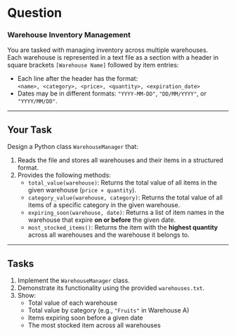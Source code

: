 # Question

### Warehouse Inventory Management

You are tasked with managing inventory across multiple warehouses.  
Each warehouse is represented in a text file as a section with a header in square brackets `[Warehouse Name]` followed by item entries:


- Each line after the header has the format:  
  `<name>, <category>, <price>, <quantity>, <expiration_date>`  
- Dates may be in different formats: `"YYYY-MM-DD"`, `"DD/MM/YYYY"`, or `"YYYY/MM/DD"`.

---

## Your Task

Design a Python class `WarehouseManager` that:

1. Reads the file and stores all warehouses and their items in a structured format.  
2. Provides the following methods:
   - `total_value(warehouse)`: Returns the total value of all items in the given warehouse (`price × quantity`).  
   - `category_value(warehouse, category)`: Returns the total value of all items of a specific category in the given warehouse.  
   - `expiring_soon(warehouse, date)`: Returns a list of item names in the warehouse that expire **on or before** the given date.  
   - `most_stocked_items()`: Returns the item with the **highest quantity** across all warehouses and the warehouse it belongs to.  

---

## Tasks

1. Implement the `WarehouseManager` class.  
2. Demonstrate its functionality using the provided `warehouses.txt`.  
3. Show:
   - Total value of each warehouse  
   - Total value by category (e.g., `"Fruits"` in Warehouse A)  
   - Items expiring soon before a given date  
   - The most stocked item across all warehouses  

